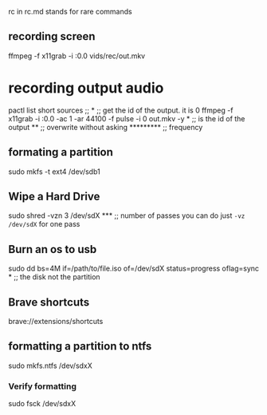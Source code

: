 rc in rc.md stands for rare  commands

## recording screen
ffmpeg -f x11grab -i :0.0 vids/rec/out.mkv

# recording output audio
pactl list short sources  ;;			      *			;; get the id of the output. it is 0
ffmpeg -f x11grab -i :0.0 -ac 1 -ar 44100 -f pulse -i 0 out.mkv -y
                                                      *			 ;; is the id of the output
		                                                **     	 ;; overwrite without asking
 				*********                              	 ;; frequency     	


## formating a partition
sudo mkfs -t ext4 /dev/sdb1

## Wipe a Hard Drive
sudo shred -vzn 3 /dev/sdX
              ***		;; number of passes you can do just `-vz /dev/sdX` for one pass

## Burn an os to usb
sudo dd bs=4M if=/path/to/file.iso of=/dev/sdX status=progress oflag=sync
     				   	     *	    	       			;; the disk not the partition

## Brave shortcuts
brave://extensions/shortcuts

## formatting a partition to ntfs
sudo mkfs.ntfs /dev/sdxX

### Verify formatting 
sudo fsck /dev/sdxX



